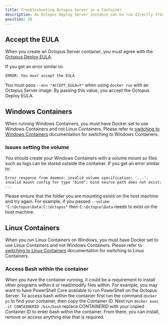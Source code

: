 ```yaml
---
title: Troubleshooting Octopus Server in a Container
description: An Octopus Deploy Server instance can be run directly from within a container.
position: 10
---
```


## Accept the EULA

When you create an Octopus Server container, you must agree with the [Octopus Deploy EULA](https://octopus.com/company/legal).

If you get an error similar to:

```
ERROR: You must accept the EULA
```

You must pass `--env "ACCEPT_EULA=Y"` when using `docker run` with an Octopus Server image. By passing this value, you accept the Octopus Deploy EULA.

## Windows Containers

When running Windows Containers, you must have Docker set to use Windows Containers and not Linux Containers. Please refer to [switching to Windows Containers](https://docs.docker.com/docker-for-windows/#switch-between-windows-and-linux-containers) documentation for switching to Windows Containers.

### Issues setting the volume

You should create your Windows Containers with a volume mount so files such as logs can be stored outside the container. If you get an error similar to:

```
Error response from daemon: invalid volume specification: '...': invalid mount config for type "bind": bind source path does not exist: ...
```

Please ensure that the folder you are mounting exists on the host machine and try again. For example, if you passed `--volume "C:\Octopus\Data:C:\Octopus"` then `C:\Octopus\Data` needs to exist on the host machine.

## Linux Containers

When you run Linux Containers on Windows, you must have Docker set to use Linux Containers and not Windows Containers. Please refer to [switching to Linux Containers](https://docs.docker.com/docker-for-windows/#switch-between-windows-and-linux-containers) documentation for switching to Linux Containers.

### Access Bash within the container

When you have the container running, it could be a requirement to install other programs within it or read/modify files within. For example, you may want to have PowerShell Core available to run PowerShell on the Octopus Server. To access bash within the container first run the command `docker ps` to find your container, then copy the Container ID. Next run `docker exec -it CONTAINERID /bin/bash` replace CONTAINERID with your copied Container ID to enter bash within the container. From there, you can install, remove or access anything else that is required. 

